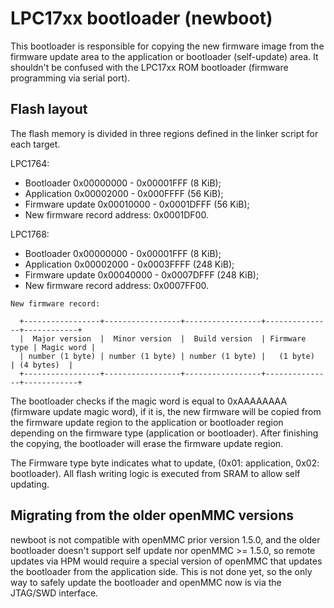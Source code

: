 # LPC17xx bootloader (newboot)

This bootloader is responsible for copying the new firmware image from the firmware update area to the application or bootloader (self-update) area. It shouldn't be confused with the LPC17xx ROM bootloader (firmware programming via serial port).

## Flash layout

The flash memory is divided in three regions defined in the linker script for each target.

LPC1764:
* Bootloader 0x00000000 - 0x00001FFF (8 KiB);
* Application 0x00002000 - 0x000FFFF (56 KiB);
* Firmware update 0x00010000 - 0x0001DFFF (56 KiB);
* New firmware record address: 0x0001DF00.

LPC1768:
* Bootloader 0x00000000 - 0x00001FFF (8 KiB);
* Application 0x00002000 - 0x0003FFFF (248 KiB);
* Firmware update 0x00040000 - 0x0007DFFF (248 KiB);
* New firmware record address: 0x0007FF00.

```
New firmware record:

  +-----------------+-----------------+-----------------+---------------+------------+
  |  Major version  |  Minor version  |  Build version  | Firmware type | Magic word |
  | number (1 byte) | number (1 byte) | number (1 byte) |   (1 byte)    | (4 bytes)  |
  +-----------------+-----------------+-----------------+---------------+------------+

```

The bootloader checks if the magic word is equal to 0xAAAAAAAA (firmware update magic word), if it is, the new firmware will be copied from the firmware update region to the application or bootloader region depending on the firmware type (application or bootloader). After finishing the copying, the bootloader will erase the firmware update region.

The Firmware type byte indicates what to update, (0x01: application, 0x02: bootloader). All flash writing logic is executed from SRAM to allow self updating.

## Migrating from the older openMMC versions

newboot is not compatible with openMMC prior version 1.5.0, and the older bootloader doesn't support self update nor openMMC >= 1.5.0, so remote updates via HPM would require a special version of openMMC that updates the bootloader from the application side. This is not done yet, so the only way to safely update the bootloader and openMMC now is via the JTAG/SWD interface.
